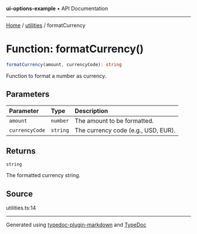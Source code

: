 **ui-options-example** • API Documentation

***

[Home](../../README.md) / [utilities](../README.md) / formatCurrency

# Function: formatCurrency()

```ts
formatCurrency(amount, currencyCode): string
```

Function to format a number as currency.

## Parameters

| Parameter | Type | Description |
| :------ | :------ | :------ |
| `amount` | `number` | The amount to be formatted. |
| `currencyCode` | `string` | The currency code (e.g., USD, EUR). |

## Returns

`string`

The formatted currency string.

## Source

utilities.ts:14

***

Generated using [typedoc-plugin-markdown](https://www.npmjs.com/package/typedoc-plugin-markdown) and [TypeDoc](https://typedoc.org/)
